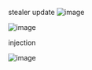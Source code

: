 stealer update
![image](https://github.com/user-attachments/assets/30fee145-664a-4614-ad9a-6c05319aa572)


![image](https://github.com/user-attachments/assets/b85fd06f-9a29-4d67-9956-1ae4bc45bc00)

injection

![image](https://github.com/user-attachments/assets/5ccd8027-f851-49fe-8ead-d2c01021ecea)
